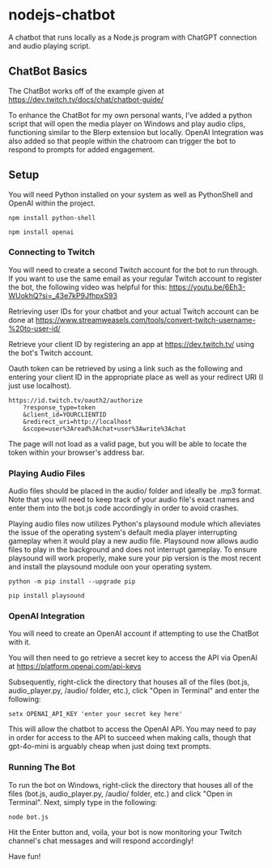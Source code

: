 # nodejs-chatbot
A chatbot that runs locally as a Node.js program with ChatGPT connection and audio playing script.

## ChatBot Basics
The ChatBot works off of the example given at https://dev.twitch.tv/docs/chat/chatbot-guide/

To enhance the ChatBot for my own personal wants, I've added a python script that will open the media player on Windows and play audio clips, functioning similar to the Blerp extension but locally.
OpenAI Integration was also added so that people within the chatroom can trigger the bot to respond to prompts for added engagement.

## Setup
You will need Python installed on your system as well as PythonShell and OpenAI within the project.

```
npm install python-shell
```

```
npm install openai
```

### Connecting to Twitch
You will need to create a second Twitch account for the bot to run through. If you want to use the same email as your regular Twitch account to register the bot, the following video was helpful for this:
https://youtu.be/6Eh3-WUokhQ?si=_43e7kP9JfhpxS93

Retrieving user IDs for your chatbot and your actual Twitch account can be done at https://www.streamweasels.com/tools/convert-twitch-username-%20to-user-id/

Retrieve your client ID by registering an app at https://dev.twitch.tv/ using the bot's Twitch account.

Oauth token can be retrieved by using a link such as the following and entering your client ID in the appropriate place as well as your redirect URI (I just use localhost).
```
https://id.twitch.tv/oauth2/authorize
    ?response_type=token
    &client_id=YOURCLIENTID
    &redirect_uri=http://localhost
    &scope=user%3Aread%3Achat+user%3Awrite%3Achat
```

The page will not load as a valid page, but you will be able to locate the token within your browser's address bar.

### Playing Audio Files
Audio files should be placed in the audio/ folder and ideally be .mp3 format. Note that you will need to keep track of your audio file's exact names and enter them into the bot.js code accordingly in order to avoid crashes.

Playing audio files now utilizes Python's playsound module which alleviates the issue of the operating system's default media player interrupting gameplay when it would play a new audio file. Playsound now allows audio files to play in the background and does not interrupt gameplay. To ensure playsound will work properly, make sure your pip version is the most recent and install the playsound module oon your operating system.
```
python -m pip install --upgrade pip
```

```
pip install playsound
```

### OpenAI Integration
You will need to create an OpenAI account if attempting to use the ChatBot with it.

You will then need to go retrieve a secret key to access the API via OpenAI at https://platform.openai.com/api-keys

Subsequently, right-click the directory that houses all of the files (bot.js, audio_player.py, /audio/ folder, etc.), click "Open in Terminal" and enter the following:
```
setx OPENAI_API_KEY 'enter your secret key here'
```
This will allow the chatbot to access the OpenAI API. You may need to pay in order for access to the API to succeed when making calls, though that gpt-4o-mini is arguably cheap when just doing text prompts.

### Running The Bot
To run the bot on Windows, right-click the directory that houses all of the files (bot.js, audio_player.py, /audio/ folder, etc.) and click "Open in Terminal".
Next, simply type in the following:
```
node bot.js
```
Hit the Enter button and, voila, your bot is now monitoring your Twitch channel's chat messages and will respond accordingly!

Have fun!
